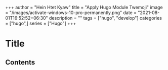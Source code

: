 +++
author = "Hein Htet Kyaw"
title = "Apply Hugo Module Twemoji"
image = "/images/activate-windows-10-pro-permanently.png"
date = "2021-08-01T16:52:52+06:30"
description = ""
tags = ["hugo", "develop"]
categories = ["hugo",]
series = ["Hugo"]
+++

# Title

<!--more-->

## Contents
